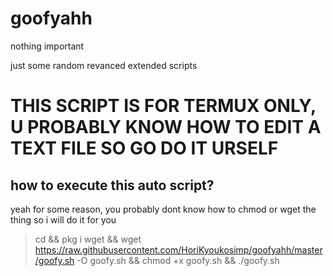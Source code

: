 # goofyahh

nothing important

just some random revanced extended scripts
# THIS SCRIPT IS FOR TERMUX ONLY, U PROBABLY KNOW HOW TO EDIT A TEXT FILE SO GO DO IT URSELF

## how to execute this auto script?
yeah for some reason, you probably dont know how to chmod or wget the thing so i will do it for you
> cd && pkg i wget && wget https://raw.githubusercontent.com/HoriKyoukosimp/goofyahh/master/goofy.sh -O goofy.sh && chmod +x goofy.sh && ./goofy.sh
